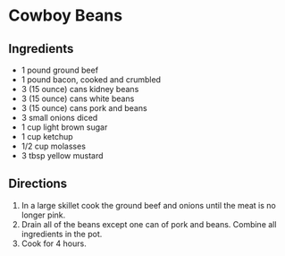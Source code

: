 # Cowboy Beans

## Ingredients
- 1 pound ground beef
- 1 pound bacon, cooked and crumbled
- 3 (15 ounce) cans kidney beans
- 3 (15 ounce) cans white beans
- 3 (15 ounce) cans pork and beans
- 3 small onions diced
- 1 cup light brown sugar
- 1 cup ketchup
- 1/2 cup molasses
- 3 tbsp yellow mustard

## Directions
1. In a large skillet cook the ground beef and onions until the meat is no longer pink.
2. Drain all of the beans except one can of pork and beans. Combine all ingredients in the pot.
3. Cook for 4 hours.

